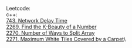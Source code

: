 Leetcode:\
c++:\
[743. Network Delay Time](https://github.com/Double-T1/leetcode/tree/main/600-800/743.%20Network%20Delay%20Time)\
[2269. Find the K-Beauty of a Number](https://github.com/Double-T1/leetcode/tree/main/2201-2400/2269.%20Find%20the%20K-Beauty%20of%20a%20Number)\
[2270. Number of Ways to Split Array](https://github.com/Double-T1/leetcode/tree/main/2201-2400/2270.%20Number%20of%20Ways%20to%20Split%20Array)\
[2271. Maximum White Tiles Covered by a Carpet](https://github.com/Double-T1/leetcode/tree/main/2201-2400/2271.%20Maximum%20White%20Tiles%20Covered%20by%20a%20Carpet)\
